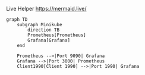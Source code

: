 Live Helper
https://mermaid.live/

```mermaid
graph TD
    subgraph Minikube
        direction TB
        Prometheus[Prometheus]
        Grafana[Grafana]
    end

    Prometheus -->|Port 9090| Grafana
    Grafana -->|Port 3000| Prometheus
    Client1990[Client 1990] -->|Port 1990| Grafana
```

